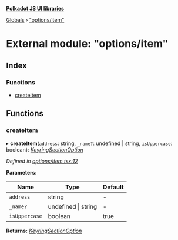 **[Polkadot JS UI libraries](../README.md)**

[Globals](../globals.md) › ["options/item"](_options_item_.md)

# External module: "options/item"

## Index

### Functions

* [createItem](_options_item_.md#createitem)

## Functions

###  createItem

▸ **createItem**(`address`: string, `_name?`: undefined | string, `isUppercase`: boolean): *[KeyringSectionOption](../interfaces/_options_types_.keyringsectionoption.md)*

*Defined in [options/item.tsx:12](https://github.com/polkadot-js/ui/blob/92ea8b1/packages/ui-keyring/src/options/item.tsx#L12)*

**Parameters:**

Name | Type | Default |
------ | ------ | ------ |
`address` | string | - |
`_name?` | undefined \| string | - |
`isUppercase` | boolean | true |

**Returns:** *[KeyringSectionOption](../interfaces/_options_types_.keyringsectionoption.md)*